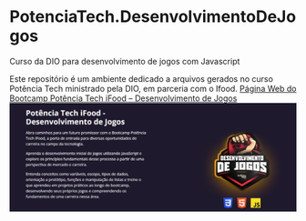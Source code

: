 # PotenciaTech.DesenvolvimentoDeJogos
Curso da DIO para desenvolvimento de jogos com Javascript

Este repositório é um ambiente dedicado a arquivos gerados no curso Potência Tech ministrado pela DIO,
em parceria com o Ifood.
[Página Web do Bootcamp Potência Tech iFood – Desenvolvimento de Jogos](https://www.dio.me/bootcamp/potencia-tech-ifood-desenvolvimento-de-jogos)
<br>
![preview](preview.png)
